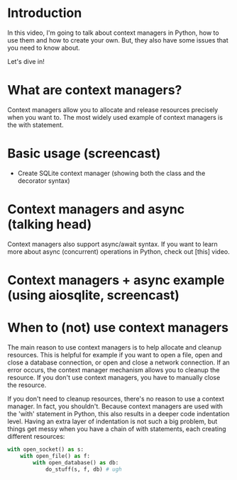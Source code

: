 # Introduction

In this video, I'm going to talk about context managers in Python, how to use them and how to create your own. But, they also have some issues that you need to know about.

Let's dive in!

# What are context managers?

Context managers allow you to allocate and release resources precisely when you want to. The most widely used example of context managers is the with statement.

# Basic usage (screencast)

- Create SQLite context manager (showing both the class and the decorator syntax)

# Context managers and async (talking head)

Context managers also support async/await syntax. If you want to learn more about async (concurrent) operations in Python, check out [this] video.

# Context managers + async example (using aiosqlite, screencast)

# When to (not) use context managers

The main reason to use context managers is to help allocate and cleanup resources. This is helpful for example if you want to open a file, open and close a database connection, or open and close a network connection. If an error occurs, the context manager mechanism allows you to cleanup the resource. If you don't use context managers, you have to manually close the resource.

If you don't need to cleanup resources, there's no reason to use a context manager. In fact, you shouldn't. Because context managers are used with the 'with' statement in Python, this also results in a deeper code indentation level. Having an extra layer of indentation is not such a big problem, but things get messy when you have a chain of with statements, each creating different resources:

```python
with open_socket() as s:
    with open_file() as f:
        with open_database() as db:
            do_stuff(s, f, db) # ugh
```

